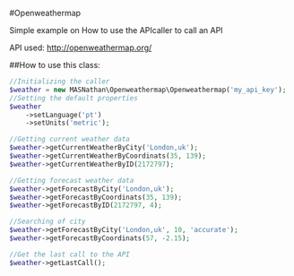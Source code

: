 #Openweathermap

Simple example on How to use the APIcaller to call an API

API used: http://openweathermap.org/

##How to use this class:
```php
//Initializing the caller
$weather = new MASNathan\Openweathermap\Openweathermap('my_api_key');
//Setting the default properties
$weather
	->setLanguage('pt')
	->setUnits('metric');

//Getting current weather data
$weather->getCurrentWeatherByCity('London,uk');
$weather->getCurrentWeatherByCoordinats(35, 139);
$weather->getCurrentWeatherByID(2172797);

//Getting forecast weather data
$weather->getForecastByCity('London,uk');
$weather->getForecastByCoordinats(35, 139);
$weather->getForecastByID(2172797, 4);

//Searching of city
$weather->getForecastByCity('London,uk', 10, 'accurate');
$weather->getForecastByCoordinats(57, -2.15);

//Get the last call to the API
$weather->getLastCall();
```

